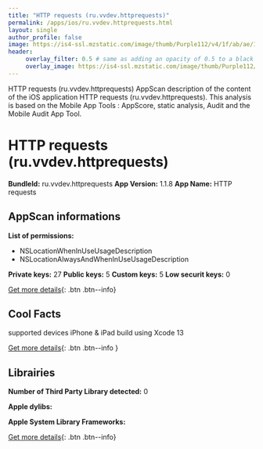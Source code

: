 ```yaml
---
title: "HTTP requests (ru.vvdev.httprequests)"
permalink: /apps/ios/ru.vvdev.httprequests.html
layout: single
author_profile: false
image: https://is4-ssl.mzstatic.com/image/thumb/Purple112/v4/1f/ab/ae/1fabaeb1-7028-581c-4994-a31c8fd82804/AppIcon-1x_U007emarketing-0-7-0-85-220.png/512x512bb.jpg
header: 
     overlay_filter: 0.5 # same as adding an opacity of 0.5 to a black background
     overlay_image: https://is4-ssl.mzstatic.com/image/thumb/Purple112/v4/1f/ab/ae/1fabaeb1-7028-581c-4994-a31c8fd82804/AppIcon-1x_U007emarketing-0-7-0-85-220.png/512x512bb.jpg
---
```

HTTP requests (ru.vvdev.httprequests) AppScan description of the content of the iOS application HTTP requests (ru.vvdev.httprequests). This analysis is based on the Mobile App Tools : AppScore, static analysis, Audit and the Mobile Audit App Tool.

# HTTP requests (ru.vvdev.httprequests)

**BundleId:** ru.vvdev.httprequests
**App Version:** 1.1.8
**App Name:** HTTP requests


## AppScan informations 

**List of permissions:** 
- NSLocationWhenInUseUsageDescription
- NSLocationAlwaysAndWhenInUseUsageDescription
  
  
**Private keys:** 27
**Public keys:** 5
**Custom keys:** 5
**Low securit keys:** 0
  
[Get more details](/pricing.html){: .btn .btn--info}

## Cool Facts

supported devices iPhone & iPad
build using Xcode 13
  
[Get more details](/pricing.html){: .btn .btn--info }

## Librairies 
**Number of Third Party Library detected:** 0


**Apple dylibs:**


**Apple System Library Frameworks:**


  
[Get more details](/pricing.html){: .btn .btn--info}

